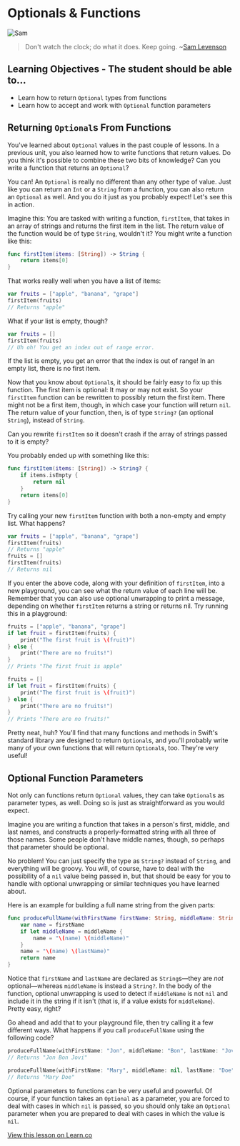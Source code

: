# Optionals & Functions

![Sam](http://i.imgur.com/lYsMwwy.jpg?1)

> Don't watch the clock; do what it does. Keep going. ~[Sam Levenson](https://en.wikipedia.org/wiki/Sam_Levenson)

## Learning Objectives - The student should be able to...

* Learn how to return `Optional` types from functions
* Learn how to accept and work with `Optional` function parameters

## Returning `Optional`s From Functions

You've learned about `Optional` values in the past couple of lessons. In a previous unit, you also learned how to write functions that return values. Do you think it's possible to combine these two bits of knowledge? Can you write a function that returns an `Optional`?

You can! An `Optional` is really no different than any other type of value. Just like you can return an `Int` or a `String` from a function, you can also return an `Optional` as well. And you do it just as you probably expect! Let's see this in action.

Imagine this: You are tasked with writing a function, `firstItem`, that takes in an array of strings and returns the first item in the list. The return value of the function would be of type `String`, wouldn't it? You might write a function like this:

```swift
func firstItem(items: [String]) -> String {
    return items[0]
}
```

That works really well when you have a list of items:

```swift
var fruits = ["apple", "banana", "grape"]
firstItem(fruits)
// Returns "apple"
```

What if your list is empty, though?

```swift
var fruits = []
firstItem(fruits)
// Uh oh! You get an index out of range error.
```

If the list is empty, you get an error that the index is out of range! In an empty list, there is no first item.

Now that you know about `Optional`s, it should be fairly easy to fix up this function. The first item is optional: It may or may not exist. So your `firstItem` function can be rewritten to possibly return the first item. There might not be a first item, though, in which case your function will return `nil`. The return value of your function, then, is of type `String?` (an optional `String`), instead of `String`.

Can you rewrite `firstItem` so it doesn't crash if the array of strings passed to it is empty?

You probably ended up with something like this:

```swift
func firstItem(items: [String]) -> String? {
    if items.isEmpty {
        return nil
    }
    return items[0]
}
```

Try calling your new `firstItem` function with both a non-empty and empty list. What happens?

```swift
var fruits = ["apple", "banana", "grape"]
firstItem(fruits)
// Returns "apple"
fruits = []
firstItem(fruits)
// Returns nil
```

If you enter the above code, along with your definition of `firstItem`, into a new playground, you can see what the return value of each line will be. Remember that you can also use optional unwrapping to print a message, depending on whether `firstItem` returns a string or returns nil. Try running this in a playground:

```swift
fruits = ["apple", "banana", "grape"]
if let fruit = firstItem(fruits) {
    print("The first fruit is \(fruit)")
} else {
    print("There are no fruits!")
}
// Prints "The first fruit is apple"

fruits = []
if let fruit = firstItem(fruits) {
    print("The first fruit is \(fruit)")
} else {
    print("There are no fruits!")
}
// Prints "There are no fruits!"
```

Pretty neat, huh? You'll find that many functions and methods in Swift's standard library are designed to return `Optional`s, and you'll probably write many of your own functions that will return `Optional`s, too. They're very useful!

## Optional Function Parameters

Not only can functions return `Optional` values, they can take `Optional`s as parameter types, as well. Doing so is just as straightforward as you would expect.

Imagine you are writing a function that takes in a person's first, middle, and last names, and constructs a properly-formatted string with all three of those names. Some people don't have middle names, though, so perhaps that parameter should be optional.

No problem! You can just specify the type as `String?` instead of `String`, and everything will be groovy. You will, of course, have to deal with the possibility of a `nil` value being passed in, but that should be easy for you to handle with optional unwrapping or similar techniques you have learned about.

Here is an example for building a full name string from the given parts:

```swift
func produceFullName(withFirstName firstName: String, middleName: String?, lastName: String) -> String {
    var name = firstName
    if let middleName = middleName {
        name = "\(name) \(middleName)"
    }
    name = "\(name) \(lastName)"
    return name
}
```

Notice that `firstName` and `lastName` are declared as `String`s—they are _not_ optional—whereas `middleName` is instead a `String?`. In the body of the function, optional unwrapping is used to detect if `middleName` is not `nil` and include it in the string if it isn't (that is, if a value exists for `middleName`). Pretty easy, right?

Go ahead and add that to your playground file, then try calling it a few different ways. What happens if you call `produceFullName` using the following code?

```swift
produceFullName(withFirstName: "Jon", middleName: "Bon", lastName: "Jovi")
// Returns "Jon Bon Jovi"

produceFullName(withFirstName: "Mary", middleName: nil, lastName: "Doe")
// Returns "Mary Doe"
```

Optional parameters to functions can be very useful and powerful. Of course, if your function takes an `Optional` as a parameter, you are forced to deal with cases in which `nil` is passed, so you should only take an `Optional` parameter when you are prepared to deal with cases in which the value is `nil`.

<a href='https://learn.co/lessons/OptionalFunctions' data-visibility='hidden'>View this lesson on Learn.co</a>
